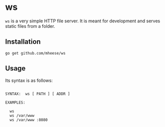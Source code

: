 # ws

`ws` is a very simple HTTP file server. It is meant for development and serves static files from a folder.


## Installation

```
go get github.com/mheese/ws
```


## Usage

Its syntax is as follows:

```

SYNTAX:  ws [ PATH ] [ ADDR ]

EXAMPLES:

  ws
  ws /var/www
  ws /var/www :8080

```
